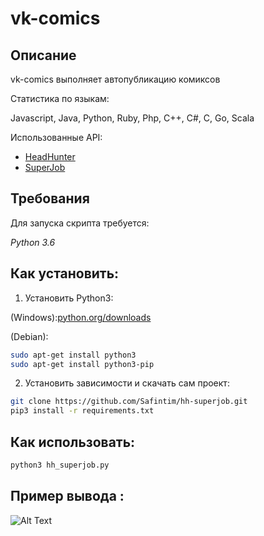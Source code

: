 # vk-comics

## Описание
vk-comics выполняет автопубликацию комиксов 

Статистика по языкам:

Javascript, Java, Python, Ruby, Php, C++, C#, C, Go, Scala


Использованные API:
* [HeadHunter](https://github.com/hhru/api/blob/master/README.md#headhunter-api)
* [SuperJob](https://api.superjob.ru/)
## Требования

Для запуска скрипта требуется:

*Python 3.6*


## Как установить:

1. Установить Python3:

(Windows):[python.org/downloads](https://www.python.org/downloads/windows/)

(Debian):
```sh
sudo apt-get install python3
sudo apt-get install python3-pip
```
2. Установить зависимости и скачать сам проект:

```sh
git clone https://github.com/Safintim/hh-superjob.git
pip3 install -r requirements.txt
```

## Как использовать: 
```sh
python3 hh_superjob.py
```

## Пример вывода :
![Alt Text]()


